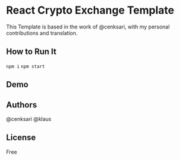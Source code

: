 # React Crypto Exchange Template
This Template is based in the work of @cenksari, with my personal contributions and translation.

## How to Run It
```npm i```
```npm start```

## Demo


## Authors
@cenksari
@klaus

## License
Free
